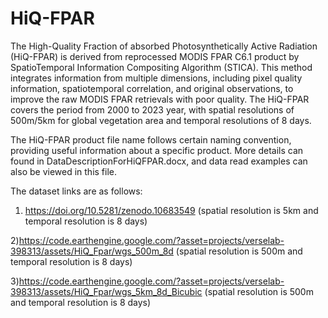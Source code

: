 # HiQ-FPAR
The High-Quality Fraction of absorbed Photosynthetically Active Radiation (HiQ-FPAR) is derived from reprocessed MODIS FPAR C6.1 product by SpatioTemporal Information Compositing Algorithm (STICA). This method integrates information from multiple dimensions, including pixel quality information, spatiotemporal correlation, and original observations, to improve the raw MODIS FPAR retrievals with poor quality. The HiQ-FPAR covers the period from 2000 to 2023 year, with spatial resolutions of 500m/5km for global vegetation area and temporal resolutions of 8 days.

The HiQ-FPAR product file name follows certain naming convention, providing useful information about a specific product. More details can found in DataDescriptionForHiQFPAR.docx, and data read examples can also be viewed in this file.

The dataset links are as follows:
1) https://doi.org/10.5281/zenodo.10683549 (spatial resolution is 5km and temporal resolution is 8 days)

2)https://code.earthengine.google.com/?asset=projects/verselab-398313/assets/HiQ_Fpar/wgs_500m_8d (spatial resolution is 500m and temporal resolution is 8 days)

3)https://code.earthengine.google.com/?asset=projects/verselab-398313/assets/HiQ_Fpar/wgs_5km_8d_Bicubic (spatial resolution is 500m and temporal resolution is 8 days)
